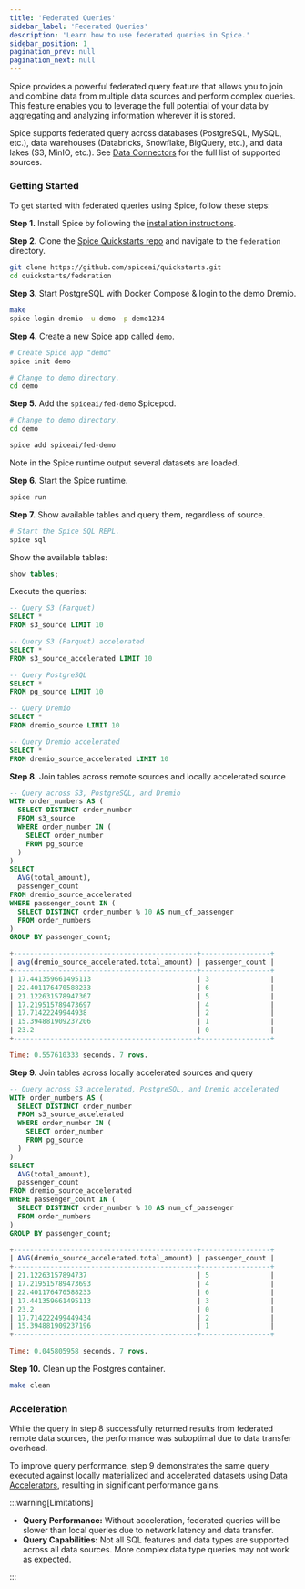 ```yaml
---
title: 'Federated Queries'
sidebar_label: 'Federated Queries'
description: 'Learn how to use federated queries in Spice.'
sidebar_position: 1
pagination_prev: null
pagination_next: null
---
```


Spice provides a powerful federated query feature that allows you to join and combine data from multiple data sources and perform complex queries. This feature enables you to leverage the full potential of your data by aggregating and analyzing information wherever it is stored.

Spice supports federated query across databases (PostgreSQL, MySQL, etc.), data warehouses (Databricks, Snowflake, BigQuery, etc.), and data lakes (S3, MinIO, etc.). See [Data Connectors](/components/data-connectors/index.md) for the full list of supported sources.

### Getting Started

To get started with federated queries using Spice, follow these steps:

**Step 1.** Install Spice by following the [installation instructions](/getting-started/index.md).

**Step 2.** Clone the [Spice Quickstarts repo](https://github.com/spiceai/quickstarts) and navigate to the `federation` directory.

```bash
git clone https://github.com/spiceai/quickstarts.git
cd quickstarts/federation
```

**Step 3.** Start PostgreSQL with Docker Compose & login to the demo Dremio.

```bash
make
spice login dremio -u demo -p demo1234
```

**Step 4.** Create a new Spice app called `demo`.

```bash
# Create Spice app "demo"
spice init demo

# Change to demo directory.
cd demo
```

**Step 5.** Add the `spiceai/fed-demo` Spicepod.

```bash
# Change to demo directory.
cd demo

spice add spiceai/fed-demo
```

Note in the Spice runtime output several datasets are loaded.

**Step 6.** Start the Spice runtime.

```bash
spice run
```

**Step 7.** Show available tables and query them, regardless of source.

```bash
# Start the Spice SQL REPL.
spice sql
```

Show the available tables:

```sql
show tables;
```

Execute the queries:

```sql
-- Query S3 (Parquet)
SELECT *
FROM s3_source LIMIT 10

-- Query S3 (Parquet) accelerated
SELECT *
FROM s3_source_accelerated LIMIT 10

-- Query PostgreSQL
SELECT *
FROM pg_source LIMIT 10

-- Query Dremio
SELECT *
FROM dremio_source LIMIT 10

-- Query Dremio accelerated
SELECT *
FROM dremio_source_accelerated LIMIT 10
```

**Step 8.** Join tables across remote sources and locally accelerated source

```sql
-- Query across S3, PostgreSQL, and Dremio
WITH order_numbers AS (
  SELECT DISTINCT order_number
  FROM s3_source
  WHERE order_number IN (
    SELECT order_number
    FROM pg_source
  )
)
SELECT
  AVG(total_amount),
  passenger_count
FROM dremio_source_accelerated
WHERE passenger_count IN (
  SELECT DISTINCT order_number % 10 AS num_of_passenger
  FROM order_numbers
)
GROUP BY passenger_count;

+---------------------------------------------+-----------------+
| avg(dremio_source_accelerated.total_amount) | passenger_count |
+---------------------------------------------+-----------------+
| 17.441359661495113                          | 3               |
| 22.401176470588233                          | 6               |
| 21.122631578947367                          | 5               |
| 17.219515789473697                          | 4               |
| 17.71422249944938                           | 2               |
| 15.394881909237206                          | 1               |
| 23.2                                        | 0               |
+---------------------------------------------+-----------------+

Time: 0.557610333 seconds. 7 rows.
```

**Step 9.** Join tables across locally accelerated sources and query

```sql
-- Query across S3 accelerated, PostgreSQL, and Dremio accelerated
WITH order_numbers AS (
  SELECT DISTINCT order_number
  FROM s3_source_accelerated
  WHERE order_number IN (
    SELECT order_number
    FROM pg_source
  )
)
SELECT
  AVG(total_amount),
  passenger_count
FROM dremio_source_accelerated
WHERE passenger_count IN (
  SELECT DISTINCT order_number % 10 AS num_of_passenger
  FROM order_numbers
)
GROUP BY passenger_count;

+---------------------------------------------+-----------------+
| AVG(dremio_source_accelerated.total_amount) | passenger_count |
+---------------------------------------------+-----------------+
| 21.12263157894737                           | 5               |
| 17.219515789473693                          | 4               |
| 22.401176470588233                          | 6               |
| 17.441359661495113                          | 3               |
| 23.2                                        | 0               |
| 17.714222499449434                          | 2               |
| 15.394881909237196                          | 1               |
+---------------------------------------------+-----------------+

Time: 0.045805958 seconds. 7 rows.
```

**Step 10.** Clean up the Postgres container.

```bash
make clean
```

### Acceleration

While the query in step 8 successfully returned results from federated remote data sources, the performance was suboptimal due to data transfer overhead.

To improve query performance, step 9 demonstrates the same query executed against locally materialized and accelerated datasets using [Data Accelerators](/components/data-accelerators/index.md), resulting in significant performance gains.

:::warning[Limitations]

- **Query Performance:** Without acceleration, federated queries will be slower than local queries due to network latency and data transfer.
- **Query Capabilities:** Not all SQL features and data types are supported across all data sources. More complex data type queries may not work as expected.

:::
